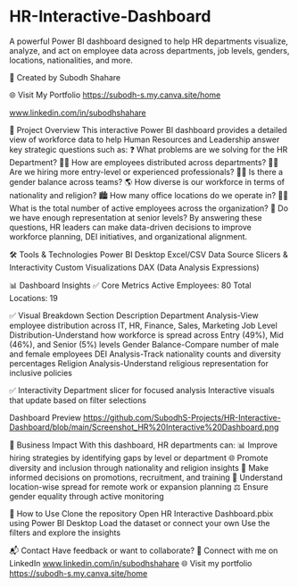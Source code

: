 # HR-Interactive-Dashboard
A powerful Power BI dashboard designed to help HR departments visualize, analyze, and act on employee data across departments, job levels, genders, locations, nationalities, and more.

🔗 Created by Subodh Shahare

🌐 Visit My Portfolio
https://subodh-s.my.canva.site/home

www.linkedin.com/in/subodhshahare

📌 Project Overview
This interactive Power BI dashboard provides a detailed view of workforce data to help Human Resources and Leadership answer key strategic questions such as:
❓ What problems are we solving for the HR Department?
👨‍💼 How are employees distributed across departments?
🧑‍🔧 Are we hiring more entry-level or experienced professionals?
👩‍👧 Is there a gender balance across teams?
🌎 How diverse is our workforce in terms of nationality and religion?
🏙️ How many office locations do we operate in?
🧑‍💻 What is the total number of active employees across the organization?
🔄 Do we have enough representation at senior levels?
By answering these questions, HR leaders can make data-driven decisions to improve workforce planning, DEI initiatives, and organizational alignment.

🛠️ Tools & Technologies
Power BI Desktop
Excel/CSV Data Source
Slicers & Interactivity
Custom Visualizations
DAX (Data Analysis Expressions)

📊 Dashboard Insights
✅ Core Metrics
Active Employees: 80
Total Locations: 19

✅ Visual Breakdown
Section	Description
Department Analysis-View employee distribution across IT, HR, Finance, Sales, Marketing
Job Level Distribution-Understand how workforce is spread across Entry (49%), Mid (46%), and Senior (5%) levels
Gender Balance-Compare number of male and female employees
DEI Analysis-Track nationality counts and diversity percentages
Religion Analysis-Understand religious representation for inclusive policies

✅ Interactivity
Department slicer for focused analysis
Interactive visuals that update based on filter selections

Dashboard Preview
https://github.com/SubodhS-Projects/HR-Interactive-Dashboard/blob/main/Screenshot_HR%20Interactive%20Dashboard.png

🎯 Business Impact
With this dashboard, HR departments can:
📊 Improve hiring strategies by identifying gaps by level or department
🌐 Promote diversity and inclusion through nationality and religion insights
🧠 Make informed decisions on promotions, recruitment, and training
🏢 Understand location-wise spread for remote work or expansion planning
⚖️ Ensure gender equality through active monitoring

🚀 How to Use
Clone the repository
Open HR Interactive Dashboard.pbix using Power BI Desktop
Load the dataset or connect your own
Use the filters and explore the insights

📬 Contact
Have feedback or want to collaborate?
📧 Connect with me on LinkedIn 
www.linkedin.com/in/subodhshahare
🌐 Visit my portfolio 
https://subodh-s.my.canva.site/home



